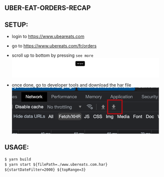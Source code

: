 ## UBER-EAT-ORDERS-RECAP

## SETUP:

 - login to https://www.ubeareats.com
 - go to https://www.ubereats.com/fr/orders
 - scroll up to bottom by pressing `see more`
  ![scroll](./doc/scroll.png)
  
 - once done, go to developer tools and download the har file   
  ![download](./doc/dl-har.png)

## USAGE:

  ``$ yarn build``  
  ``$ yarn start ${filePath=./www.ubereats.com.har} ${startDateFilter=2000} ${topRange=3}``
